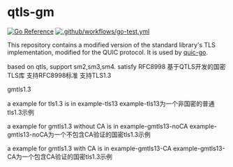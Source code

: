 # qtls-gm

[![Go Reference](https://pkg.go.dev/badge/github.com/quic-go/qtls-go1-19.svg)](https://pkg.go.dev/github.com/quic-go/qtls-go1-19)
[![.github/workflows/go-test.yml](https://github.com/quic-go/qtls-go1-19/actions/workflows/go-test.yml/badge.svg)](https://github.com/quic-go/qtls-go1-19/actions/workflows/go-test.yml)

This repository contains a modified version of the standard library's TLS implementation, modified for the QUIC protocol. It is used by [quic-go](https://github.com/lucas-clemente/quic-go).

based on qtls, support sm2,sm3,sm4.
satisfy RFC8998
基于QTLS开发的国密TLS库
支持RFC8998标准
支持TLS1.3

gmtls1.3

a example for tls1.3 is in example-tls13
example-tls13为一个非国密的普通tls1.3示例

a example for gmtls1.3 without CA is in example-gmtls13-noCA
example-gmtls13-noCA为一个不包含CA验证的国密tls1.3示例


a example for gmtls1.3 with CA is in example-gmtls13-CA
example-gmtls13-CA为一个包含CA验证的国密tls1.3示例

